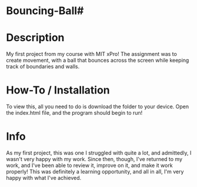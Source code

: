 # Bouncing-Ball# 

# Description
My first project from my course with MIT xPro! The assignment was to create movement, with a ball that bounces across the screen while keeping track of boundaries and walls.

# How-To / Installation
To view this, all you need to do is download the folder to your device. Open the index.html file, and the program should begin to run!

# Info
As my first project, this was one I struggled with quite a lot, and admittedly, I wasn't very happy with my work. Since then, though, I've returned to my work, and I've been able to review it, improve on it, and make it work properly! This was definitely a learning opportunity, and all in all, I'm very happy with what I've achieved.

